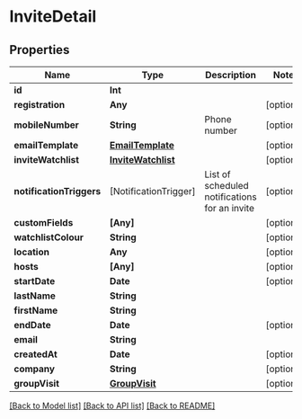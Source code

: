 # InviteDetail

## Properties
Name | Type | Description | Notes
------------ | ------------- | ------------- | -------------
**id** | **Int** |  | 
**registration** | **Any** |  | [optional] 
**mobileNumber** | **String** | Phone number | [optional] 
**emailTemplate** | [**EmailTemplate**](EmailTemplate.md) |  | [optional] 
**inviteWatchlist** | [**InviteWatchlist**](InviteWatchlist.md) |  | [optional] 
**notificationTriggers** | [NotificationTrigger] | List of scheduled notifications for an invite | [optional] 
**customFields** | **[Any]** |  | [optional] 
**watchlistColour** | **String** |  | [optional] 
**location** | **Any** |  | [optional] 
**hosts** | **[Any]** |  | [optional] 
**startDate** | **Date** |  | [optional] 
**lastName** | **String** |  | 
**firstName** | **String** |  | 
**endDate** | **Date** |  | [optional] 
**email** | **String** |  | 
**createdAt** | **Date** |  | [optional] 
**company** | **String** |  | [optional] 
**groupVisit** | [**GroupVisit**](GroupVisit.md) |  | [optional] 

[[Back to Model list]](../README.md#documentation-for-models) [[Back to API list]](../README.md#documentation-for-api-endpoints) [[Back to README]](../README.md)


